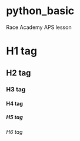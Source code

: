 # python_basic
Race Academy APS lesson

# H1 tag
## H2 tag
### H3 tag
#### H4 tag
##### H5 tag
###### H6 tag
